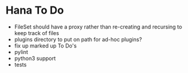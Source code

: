 # Hana To Do

* FileSet should have a proxy rather than re-creating and recursing to keep track of files
* plugins directory to put on path for ad-hoc plugins?
* fix up marked up To Do's
* pylint
* python3 support
* tests

